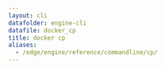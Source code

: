```yaml
---
layout: cli
datafolder: engine-cli
datafile: docker_cp
title: docker cp
aliases:
  - /edge/engine/reference/commandline/cp/
---
```

<!--
This page is automatically generated from Docker's source code. If you want to
suggest a change to the text that appears here, open a ticket or pull request
in the source repository on GitHub:

https://github.com/docker/cli
-->
